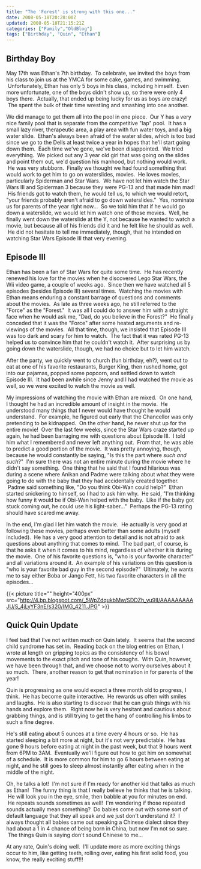 ```yaml
---
title: "The 'Forest' is strong with this one..."
date: 2008-05-18T20:28:00Z
updated: 2008-05-18T21:15:21Z
categories: ["Family","OldBlog"]
tags: ["Birthday", "Quin", "Ethan"]
---
```


## Birthday Boy

May 17th was Ethan's 7th birthday.  To celebrate, we invited the boys from his class to join us at the YMCA for some cake, games, and swimming.  Unfortunately, Ethan has only 5 boys in his class, including himself.  Even more unfortunate, one of the boys didn't show up, so there were only 4 boys there.  Actually, that ended up being lucky for us as boys are crazy!  The spent the bulk of their time wrestling and smashing into one another.

We did manage to get them all into the pool in one piece.  Our Y has a very nice family pool that is separate from the competitive "lap" pool.  It has a small lazy river, therapeutic area, a play area with fun water toys, and a big water slide.  Ethan's always been afraid of the water slides, which is too bad since we go to the Dells at least twice a year in hopes that he'll start going down them.  Each time we've gone, we've been disappointed.  We tried everything.  We picked out any 3 year old girl that was going on the slides and point them out, we'd question his manhood, but nothing would work.  He was very stubborn.  Finally we thought we had found something that would work to get him to go on waterslides, movies.  He loves movies, particularly Spiderman and Star Wars.  We have not let him watch the Star Wars III and Spiderman 3 because they were PG-13 and that made him mad!  His friends got to watch them, he would tell us, to which we would retort, "your friends probably aren't afraid to go down waterslides."  Yes, nominate us for parents of the year right now...  So we told him that if he would go down a waterslide, we would let him watch one of those movies.  Well, he finally went down the waterslide at the Y, not because he wanted to watch a movie, but because all of his friends did it and he felt like he should as well.  He did not hesitate to tell me immediately, though, that he intended on watching Star Wars Episode III that very evening.

## Episode III

Ethan has been a fan of Star Wars for quite some time.  He has recently renewed his love for the movies when he discovered Lego Star Wars, the Wii video game, a couple of weeks ago.  Since then we have watched all 5 episodes (besides Episode III) several times.  Watching the movies with Ethan means enduring a constant barrage of questions and comments about the movies.  As late as three weeks ago, he still referred to the "Force" as the "Forest."  It was all I could do to answer him with a straight face when he would ask me, "Dad, do you believe in the Forest?"  He finally conceded that it was the "Force" after some heated arguments and re-viewings of the movies.  All that time, though, we insisted that Episode III was too dark and scary for him to watch.  The fact that it was rated PG-13 helped us to convince him that he couldn't watch it.  After surprising us by going down the waterslide, though, we had no choice but to let him watch.

After the party, we quickly went to church (fun birthday, eh?), went out to eat at one of his favorite restaurants, Burger King, then rushed home, got into our pajamas, popped some popcorn, and settled down to watch Episode III.  It had been awhile since Jenny and I had watched the movie as well, so we were excited to watch the movie as well.

My impressions of watching the movie with Ethan are mixed.  On one hand, I thought he had an incredible amount of insight in the movie.  He understood many things that I never would have thought he would understand.  For example, he figured out early that the Chancellor was only pretending to be kidnapped.  On the other hand, he never shut up for the entire movie!  Over the last few weeks, since the Star Wars craze started up again, he had been barraging me with questions about Episode III.  I told him what I remembered and never left anything out.  From that, he was able to predict a good portion of the movie.  It was pretty annoying, though, because he would constantly be saying, "Is this the part where <span class="Apple-style-span" style="font-style: italic;">such and such</span>?"  I'm sure there was not an entire minute during the movie where he didn't say something.  One thing that he said that I found hilarious was during a scene where Anikan and Padme were talking about what they were going to do with the baby that they had accidentally created together.  Padme said something like, "Do you think Obi-Wan could help?"  Ethan started snickering to himself, so I had to ask him why.  He said, "I'm thinking how funny it would be if Obi-Wan helped with the baby.  Like if the baby got stuck coming out, he could use his light-saber..."  Perhaps the PG-13 rating should have scared me away.

In the end, I'm glad I let him watch the movie.  He actually is very good at following these movies, perhaps even better than some adults (myself included).  He has a very good attention to detail and is not afraid to ask questions about anything that comes to mind.  The bad part, of course, is that he asks it when it comes to his mind, regardless of whether it is during the movie.  One of his favorite questions is, "who is your favorite character" and all variations around it.  An example of his variations on this question is "who is your favorite bad guy in the second episode?"  Ultimately, he wants me to say either Boba or Jango Fett, his two favorite characters in all the episodes...

{{< picture title="" height="400px" src="http://4.bp.blogspot.com/_5WpZdqukbMw/SDDZh_yu9II/AAAAAAAAAJU/S_4jLyYF3nE/s320/IMG_4211.JPG" >}}

## Quick Quin Update

I feel bad that I've not written much on Quin lately.  It seems that the second child syndrome has set in.  Reading back on the blog entries on Ethan, I wrote at length on gripping topics as the consistency of his bowel movements to the exact pitch and tone of his coughs.  With Quin, however, we have been through that, and we choose not to worry ourselves about it so much.  There, another reason to get that nomination in for parents of the year!

Quin is progressing as one would expect a three month old to progress, I think.  He has become quite interactive.  He rewards us often with smiles and laughs.  He is also starting to discover that he can grab things with his hands and explore them.  Right now he is very hesitant and cautious about grabbing things, and is still trying to get the hang of controlling his limbs to such a fine degree.

He's still eating about 5 ounces at a time every 4 hours or so.  He has started sleeping a bit more at night, but it's not very predictable.  He has gone 9 hours before eating at night in the past week, but that 9 hours went from 6PM to 3AM.  Eventually we'll figure out how to get him on somewhat of a schedule.  It is more common for him to go 6 hours between eating at night, and he still goes to sleep almost instantly after eating when in the middle of the night.

Oh, he talks a lot!  I'm not sure if I'm ready for another kid that talks as much as Ethan!  The funny thing is that I really believe he thinks that he is talking.  He will look you in the eye, smile, then babble at you for minutes on end.  He repeats sounds sometimes as well!  I'm wondering if those repeated sounds actually mean something?  Do babies come out with some sort of default language that they all speak and we just don't understand it?  I always thought all babies came out speaking a Chinese dialect since they had about a 1 in 4 chance of being born in China, but now I'm not so sure.  The things Quin is saying don't sound Chinese to me...

At any rate, Quin's doing well.  I'll update more as more exciting things occur to him, like getting teeth, rolling over, eating his first solid food, you know, the really exciting stuff!!!
